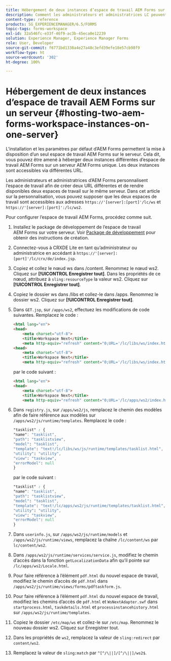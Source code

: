 ```yaml
---
title: Hébergement de deux instances d’espace de travail AEM Forms sur un serveur
description: Comment les administrateurs et administratrices LC peuvent-ils personnaliser HTML WS pour héberger deux instances sur un seul serveur accessible via différentes URL ?
content-type: reference
products: SG_EXPERIENCEMANAGER/6.5/FORMS
topic-tags: forms-workspace
exl-id: 32a546fc-e33f-46f9-ac3b-45eca0e12239
solution: Experience Manager, Experience Manager Forms
role: User, Developer
source-git-commit: f6771bd1338a4e27a48c3efd39efe18e57cb98f9
workflow-type: ht
source-wordcount: '302'
ht-degree: 100%

---
```


# Hébergement de deux instances d’espace de travail AEM Forms sur un serveur {#hosting-two-aem-forms-workspace-instances-on-one-server}

L’installation et les paramètres par défaut d’AEM Forms permettent la mise à disposition d’un seul espace de travail AEM Forms sur le serveur. Cela dit, vous pouvez être amené à héberger deux instances différentes d’espace de travail AEM Forms sur un serveur AEM Forms unique. Les deux instances sont accessibles via différentes URL.

Les administrateurs et administratrices d’AEM Forms personnalisent l’espace de travail afin de créer deux URL différentes et de rendre disponibles deux espaces de travail sur le même serveur. Dans cet article sur la personnalisation, vous pouvez supposer que les deux espaces de travail sont accessibles aux adresses `https://'[server]:[port]'/lc/ws` et `https://'[server]:[port]':/lc/ws2`.

Pour configurer l’espace de travail AEM Forms, procédez comme suit.

1. Installez le package de développement de l’espace de travail AEM Forms sur votre serveur. Voir [Package de développement](/help/forms/using/introduction-customizing-html-workspace.md#p-crx-package-p) pour obtenir des instructions de création.
1. Connectez-vous à CRXDE Lite en tant qu’administrateur ou administratrice en accédant à `https://'[server]:[port]'/lc/crx/de/index.jsp`.
1. Copiez et collez le nœud ws dans /content. Renommez le nœud ws2. Cliquez sur **[!UICONTROL Enregistrer tout]**. Dans les propriétés de ce nœud, attribuez à `sling:resourceType` la valeur ws2. Cliquez sur **[!UICONTROL Enregistrer tout]**. 

1. Copiez le dossier ws dans /libs et collez-le dans /apps. Renommez le dossier ws2. Cliquez sur **[!UICONTROL Enregistrer tout]**.
1. Dans `GET.jsp`, sur `/apps/ws2`, effectuez les modifications de code suivantes. Remplacez le code :

   ```html
   <html lang="en">
   <head>
       <meta charset="utf-8">
       <title>Workspace Next</title>
       <meta http-equiv="refresh" content="0;URL='/lc/libs/ws/index.html'" /><html lang="en">
   <head>
       <meta charset="utf-8">
       <title>Workspace Next</title>
       <meta http-equiv="refresh" content="0;URL='/lc/libs/ws/index.html'" />
   ```

   par le code suivant :

   ```html
   <html lang="en">
   <head>
       <meta charset="utf-8">
       <title>Workspace Next</title>
       <meta http-equiv="refresh" content="0;URL='/lc/apps/ws2/index.html'" />
   ```

1. Dans `registry.js`, sur `/apps/ws2/js`, remplacez le chemin des modèles afin de faire référence aux modèles sur `/apps/ws2/js/runtime/templates`. Remplacez le code :

   ```css
   "tasklist" : {
   "name": "tasklist",
   "path": "tasklistview",
   "model": "tasklist",
   "template": "text!/lc/libs/ws/js/runtime/templates/tasklist.html",
   "utility": "utility",
   "view": "taskview",
   "errorModel": null
   }
   ```

   par le code suivant :

   ```css
   "tasklist" : {
   "name": "tasklist",
   "path": "tasklistview",
   "model": "tasklist",
   "template": "text!/lc/apps/ws2/js/runtime/templates/tasklist.html",
   "utility": "utility",
   "view": "taskview",
   "errorModel": null
   }
   ```

1. Dans `userinfo.js`, sur `/apps/ws2/js/runtime/models` et `/apps/ws2/js/runtime/views`, remplacez la chaîne `/lc/content/ws` par `lc/content/ws2`.

1. Dans `/apps/ws2/js/runtime/services/service.js`, modifiez le chemin d’accès dans la fonction `getLocalizationData` afin qu’il pointe sur `/lc/apps/ws2/Locale.html`.

1. Pour faire référence à l’élément `pdf.html` du nouvel espace de travail, modifiez le chemin d’accès de `pdf.html` dans `/apps/ws2/js/runtime/views/forms/pdftaskform.js`.

1. Pour faire référence à l’élément `pdf.html` du nouvel espace de travail, modifiez les chemins d’accès de `pdf.html` et `WsNextAdapter.swf` dans `startprocess.html`, `taskdetails.html` et `processinstancehistory.html` sur `/apps/ws2/js/runtime/templates`.

1. Copiez le dossier `/etc/map/ws` et collez-le sur `/etc/map`. Renommez le nouveau dossier ws2. Cliquez sur Enregistrer tout.

1. Dans les propriétés de `ws2`, remplacez la valeur de `sling:redirect` par `content/ws2`.

1. Remplacez la valeur de `sling:match` par `^[^/\||]/[^/\||]/ws2$`.
